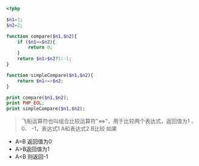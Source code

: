 ```php
<?php

$n1=1;
$n2=2;

function compare($n1,$n2){
    if ($n1==$n2){
        return 0;
    }
    return $n1>$n2?1:-1;
}

function simpleCompare($n1,$n2){
    return $n1<=>$n2;
}

print compare($n1,$n2);
print PHP_EOL;
print simpleCompare($n1,$n2);
```

>  飞船运算符也叫组合比较运算符"<=>"，用于比较两个表达式，返回值为1 、0、 -1，表达式1 A和表达式2 B比较 如果  

- A=B 返回值为0 
- A>B返回值为1
- A<B 则返回-1


